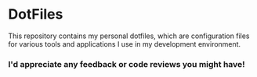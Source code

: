 # DotFiles
This repository contains my personal dotfiles, which are configuration files for various tools and applications I use in my development environment. 

### I'd appreciate any feedback or code reviews you might have!
